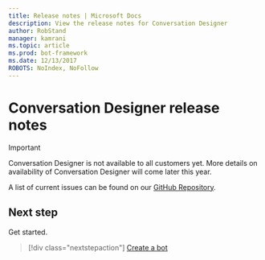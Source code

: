 ```yaml
---
title: Release notes | Microsoft Docs
description: View the release notes for Conversation Designer
author: RobStand
manager: kamrani
ms.topic: article
ms.prod: bot-framework
ms.date: 12/13/2017
ROBOTS: NoIndex, NoFollow
---
```


# Conversation Designer release notes
> [!IMPORTANT]
> Conversation Designer is not available to all customers yet. More details on
> availability of Conversation Designer will come later this year.

<!-- TODO: Add release notes TBD -->

A list of current issues can be found on our [GitHub Repository](https://github.com/Microsoft/BotBuilder/issues). 

## Next step
Get started.
> [!div class="nextstepaction"]
> [Create a bot](conversation-designer-create-bot.md)
